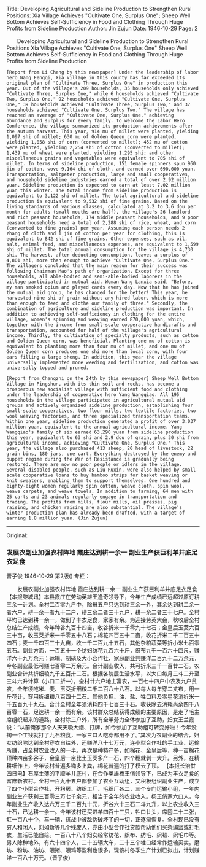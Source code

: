 Title: Developing Agricultural and Sideline Production to Strengthen Rural Positions: Xia Village Achieves "Cultivate One, Surplus One"; Sheep Well Bottom Achieves Self-Sufficiency in Food and Clothing Through Huge Profits from Sideline Production
Author: Jin Zujun
Date: 1946-10-29
Page: 2

　　Developing Agricultural and Sideline Production to Strengthen Rural Positions
    Xia Village Achieves "Cultivate One, Surplus One"
    Sheep Well Bottom Achieves Self-Sufficiency in Food and Clothing Through Huge Profits from Sideline Production

    [Report from Li Cheng by this newspaper] Under the leadership of labor hero Wang Fengqi, Xia Village in this county has far exceeded its original plan of "Cultivate Three, Surplus One" in production this year. Out of the village's 209 households, 35 households only achieved "Cultivate Three, Surplus One," while 6 households achieved "Cultivate Two, Surplus One," 92 households achieved "Cultivate One, Surplus One," 39 households achieved "Cultivate Three, Surplus Two," and 37 households achieved "Cultivate One, Surplus Two." The village has reached an average of "Cultivate One, Surplus One," achieving abundance and surplus for every family. To welcome the Labor Hero Conference, the village summarized its production achievements after the autumn harvest. This year, 914 mu of millet were planted, yielding 1,097 shi of millet; 630 mu of Golden Queen corn were planted, yielding 1,058 shi of corn (converted to millet); 452 mu of cotton were planted, yielding 2,254 shi of cotton (converted to millet); 1,439 mu of wheat were planted, yielding 1,295 shi; and other miscellaneous grains and vegetables were equivalent to 705 shi of millet. In terms of sideline production, 151 female spinners spun 960 jin of cotton, wove 9,164 chi of cloth, and earned over 690,000 yuan. Transportation, saltpeter production, large and small cooperatives, and household sideline industries earned a total of over 2.92 million yuan. Sideline production is expected to earn at least 7.02 million yuan this winter. The total income from sideline production is equivalent to 3,122 shi of millet. The total agricultural and sideline production is equivalent to 9,532 shi of fine grains. Based on the living standards of various classes, calculated at 3.2 to 3.6 dou per month for adults (small mouths are half), the village's 26 landlord and rich peasant households, 174 middle peasant households, and 9 poor peasant households need a total of 2,288 shi of rice, wheat, and corn (converted to fine grains) per year. Assuming each person needs 2 zhang of cloth and 1 jin of cotton per year for clothing, this is equivalent to 842 shi of fine grains. Other expenses, such as oil, salt, animal feed, and miscellaneous expenses, are equivalent to 1,599 shi of millet. The total annual consumption for the village is 4,730 shi. The harvest, after deducting consumption, leaves a surplus of 4,801 shi, more than enough to achieve "Cultivate One, Surplus One." The villagers concluded that the main reason for their success was following Chairman Mao's path of organization. Except for three households, all able-bodied and semi-able-bodied laborers in the village participated in mutual aid. Woman Wang Lanxia said, "Before, my man smoked opium and played cards every day. Now that he has joined the mutual aid group, he has changed for the better! This year, he harvested nine shi of grain without any hired labor, which is more than enough to feed and clothe our family of three." Secondly, the combination of agriculture and sideline production was important. In addition to achieving self-sufficiency in clothing for the entire village, women's spinning and weaving earned 870,000 yuan, which, together with the income from small-scale cooperative handicrafts and transportation, accounted for half of the village's agricultural income. Thirdly, the cultivation of specialty products, such as cotton and Golden Queen corn, was beneficial. Planting one mu of cotton is equivalent to planting more than four mu of millet, and one mu of Golden Queen corn produces one shi more than local corn, with four ears filling a large sheng. In addition, this year the village universally implemented more weeding and fertilization, and cotton was universally topped and pruned.

    [Report from Changzhi on the 24th by this newspaper] Sheep Well Bottom Village in Pingshun, with its thin soil and rocks, has become a prosperous new socialist village with sufficient food and clothing under the leadership of cooperative hero Yang Wangqiao. All 195 households in the village participated in agricultural mutual aid groups and actively organized sideline production, establishing four small-scale cooperatives, two flour mills, two textile factories, two wool weaving factories, and three specialized transportation teams. Within one year, sideline production generated a profit of over 3.037 million yuan, equivalent to the annual agricultural income. Yang Wangqiao's family of six earned 63,290 yuan from sideline production this year, equivalent to 63 shi and 2.9 dou of grain, plus 30 shi from agricultural income, achieving "Cultivate One, Surplus One." This year, the village also purchased 413 sheep, 20 head of livestock, 22 grain bins, 180 jars, one cart. Everything destroyed by the enemy and puppet regime during the War of Resistance is gradually being restored. There are now no poor people or idlers in the village. Several disabled people, such as Liu Ruxin, were also helped by small-scale cooperative loans to buy bamboo strips for basket weaving or knit sweaters, enabling them to support themselves. One hundred and eighty-eight women regularly spin cotton, weave cloth, spin wool, weave carpets, and weave towels. In addition to farming, 64 men with 25 carts and 23 animals regularly engage in transportation and trading. The profits from mills, flour mills, oil presses, pig raising, and chicken raising are also substantial. The village's winter production plan has already been drafted, with a target of earning 1.8 million yuan. (Jin Zujun)



<hr /> 

Original: 


### 发展农副业加强农村阵地  霞庄达到耕一余一  副业生产获巨利羊井底足衣足食
晋子俊
1946-10-29
第2版()
专栏：

　　发展农副业加强农村阵地
    霞庄达到耕一余一
    副业生产获巨利羊井底足衣足食
    【本报黎城讯】本县霞庄在劳动英雄王逢奇领导下，今年生产成绩已远超过原订耕三余一计划。全村二百零九户中，除卅五户只达到耕三余一外，其余达到耕二余一者六户，耕一余一者九十二户，耕三余二者三十九户，耕一余二者三十七户。全村平均已达到耕一余一，做到了丰衣足食，家家有余。为迎接劳英大会，秋收后全村总结生产成绩，今年种谷九百十四亩，收谷折米一千零九十七石；金皇后玉茭六百三十亩，收玉茭折米一千零五十八石；棉花四百五十二亩，收花折米二千二百五十四石；麦一千四百三十九亩，收一千二百九十五石，其他杂粮蔬菜等折小米七百零五石。副业方面，一百五十一个纺妇纺花九百六十斤，织布九千一百六十四尺，赚洋六十九万余元；运输、制硝及大小合作社、家庭副业共赚洋二百九十二万余元，今冬副业最低可赚七百零二万余元。合计副业收入，共可折米三千一百廿二石。农副业合计共折细粮九千五百卅二石。根据各阶层生活水平，以大口每月三斗二升至三斗六升计算（小口二折一），全村廿六户地主富农，一百七十四户中农及九户贫农，全年须吃米、麦、玉茭折细粮二千二百八十八石。以每人每年穿二丈布，用一斤花计，穿用折细粮八百四十二石。其他负担、油、盐、牲口料及零星花消折米一千五百九十九石。合计全村全年须消耗四千七百三十石。收获除去消耗尚余四千八百零一石，足达耕一余一而有余。该村群众总结获得成绩的主要原因，是走了毛主席组织起来的道路。全村除三户外，所有全半劳力全体参加了互助，妇女王兰霞说：“从前俺家那个人天天吸大烟、打牌，如今参加了互助组可转变好啦！今年没掏一个工钱就打了九石粮食，一家三口人吃穿都用不了。”其次为农副业的结合，妇女纺织除达到全村穿衣自给外，还赚洋八十七万元，连小型合作社的手工业、运输所赚，占全村农业收入的一半。再次是种特产多，如棉花、金皇后等，种一亩棉花顶种四亩多谷子，金皇后一亩比土玉茭多产一石，四个穗就剥一大升。另外，在精耕细作上，今年该村普遍多锄多上粪，棉花普遍的打了杈去了顶。
    【本报长治廿四日电】石厚土薄的平顺羊井底村，在合作英雄杨王俏领导下，已成为丰衣足食的富庶新农村。全村一百九十五户都参加了农业互助组，又积极组织副业生产，成立了四个小型合作社，开粉房、纺织工厂、毛织厂各二，三个专门运输小组，一年内副业生产获利三百零三万七千余元，相当于全年的农业收入。杨王俏家六口人，今年副业生产收入达六万三千二百九十元，折谷六十三石二斗九升，以上农业收入三十石，已达耕一余一。今年该村还买进羊四百十三只，牲口廿头，席囤二十二张，缸一百八十个，车一辆，抗战中被敌伪破坏了的一切，正逐渐恢复。全村现已没有穷人和闲人，刘如新等几个残废人，亦由小型合作社贷款帮助他们买条编篮或打毛衣，生活已能自给。一百八十八个妇女经常纺花、织布、纺毛、织毯、织毛巾等。男人除种地外，有六十四个人，二十五辆大车，二十三个牲口经常作运输买卖。磨坊、粉坊、油坊、喂猪、喂鸡等盈利也很多。现该村冬季生产计划已拟出，计划赚洋一百八十万元。（晋子俊）
